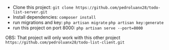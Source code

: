 - Clone this project: `git clone https://github.com/pedroluanx28/todo-list-server.git`
- Install dependencies: `composer install`
- run migrations and key: `php artisan migrate` `php artisan key:generate`
- run this project on port 8000: `php artisan serve --port=8000`

OBS: That project will only work with this other project `https://github.com/pedroluanx28/todo-list-client.git`
